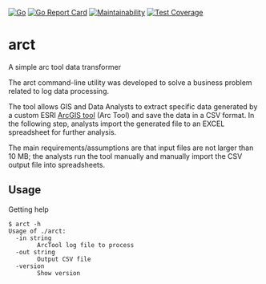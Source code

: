 [![Go](https://github.com/qba73/arct/actions/workflows/go.yml/badge.svg)](https://github.com/qba73/arct/actions/workflows/go.yml)
[![Go Report Card](https://goreportcard.com/badge/github.com/qba73/arct)](https://goreportcard.com/report/github.com/qba73/arct)
[![Maintainability](https://api.codeclimate.com/v1/badges/219a1d97ec3a5d79ca6e/maintainability)](https://codeclimate.com/github/qba73/arct/maintainability)
[![Test Coverage](https://api.codeclimate.com/v1/badges/219a1d97ec3a5d79ca6e/test_coverage)](https://codeclimate.com/github/qba73/arct/test_coverage)

# arct

A simple arc tool data transformer

The arct command-line utility was developed to solve a business problem related to log data processing.

The tool allows GIS and Data Analysts to extract specific data generated by a custom ESRI [ArcGIS tool](https://pro.arcgis.com/en/pro-app/latest/tool-reference/analysis/an-overview-of-the-analysis-toolbox.htm) (Arc Tool) and save the data in a CSV format. In the following step, analysts import the generated file to an EXCEL spreadsheet for further analysis.

The main requirements/assumptions are that input files are not larger than 10 MB; the analysts run the tool manually and manually import the CSV output file into spreadsheets.

## Usage

Getting help

```
$ arct -h
Usage of ./arct:
  -in string
        ArcTool log file to process
  -out string
        Output CSV file
  -version
        Show version
```
